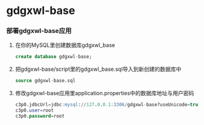# gdgxwl-base

### 部署gdgxwl-base应用

1. 在你的MySQL里创建数据库gdgxwl_base
    ```sql
    create database gdgxwl-base;
    ```

2. 把gdgxwl-base/script里的gdgxwl_base.sql导入到新创建的数据库中
    ```sql
    source gdgxwl-base.sql
    ```

3. 修改gdgxwl-base应用里application.properties中的数据库地址与用户密码
    ```sql
    c3p0.jdbcUrl=jdbc:mysql://127.0.0.1:3306/gdgxwl-base?useUnicode=true&amp;characterEncoding=UTF-8
    c3p0.user=root
    c3p0.password=root
    ```
